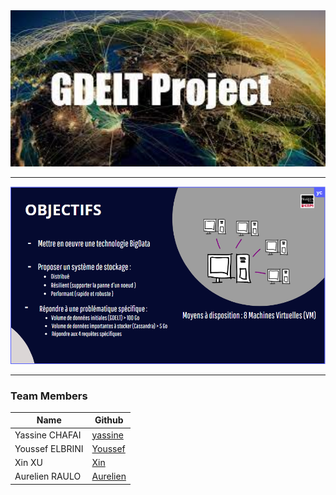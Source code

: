 <img title="" src="photo.jpeg" alt="loading-ag-54" style="zoom:200%;" data-align="center">

****

<img title="" src="objectif.png" alt="96741f3f-6a94-4881-afc8-8fe3203cbdd1" data-align="center" style="zoom:200%;">

***

### Team Members

| Name            | Github                                       |
| --------------- | -------------------------------------------- |
| Yassine CHAFAI  | [yassine](https://github.com/ychafai93)      |
| Youssef ELBRINI | [Youssef](https://github.com/y0ussefElbrini) |
| Xin XU          | [Xin](https://github.com/BGD23-xin)          |
| Aurelien RAULO  | [Aurelien](https://github.com/Aurelienraulo) |


